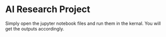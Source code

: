 # AI Research Project
Simply open the jupyter notebook files and run them in the kernal.
You will get the outputs accordingly.
